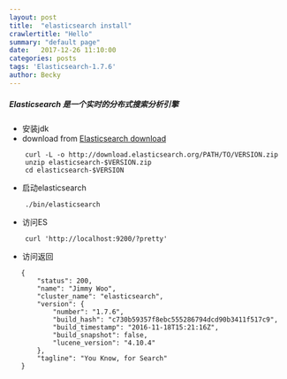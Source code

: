```yaml
---
layout: post
title:  "elasticsearch install"
crawlertitle: "Hello"
summary: "default page"
date:   2017-12-26 11:10:00
categories: posts
tags: 'Elasticsearch-1.7.6'
author: Becky
---
```

##### Elasticsearch 是一个实时的分布式搜索分析引擎

* 安装jdk
* download from [Elasticsearch download](https://www.elastic.co/downloads/elasticsearch "Elasticsearch download") 

```
    curl -L -o http://download.elasticsearch.org/PATH/TO/VERSION.zip
    unzip elasticsearch-$VERSION.zip
    cd elasticsearch-$VERSION
```
* 启动elasticsearch
```
    ./bin/elasticsearch
```
* 访问ES
```
    curl 'http://localhost:9200/?pretty'
```
* 访问返回 
 ```
    {
        "status": 200,
        "name": "Jimmy Woo",
        "cluster_name": "elasticsearch",
        "version": {
            "number": "1.7.6",
            "build_hash": "c730b59357f8ebc555286794dcd90b3411f517c9",
            "build_timestamp": "2016-11-18T15:21:16Z",
            "build_snapshot": false,
            "lucene_version": "4.10.4"
        },
        "tagline": "You Know, for Search"
    }
```